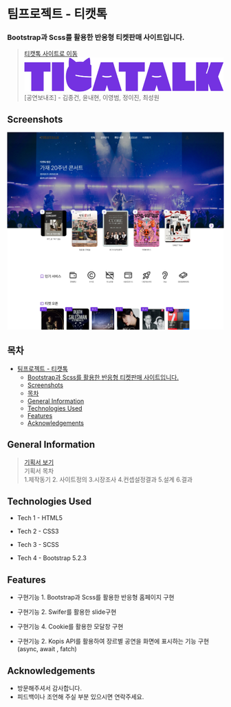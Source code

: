 # 팀프로젝트 - 티캣톡

### Bootstrap과 Scss를 활용한 반응형 티켓판매 사이트입니다.

> [티캣톡 사이트로 이동](https://ticatalk.vercel.app/)  
> ![grouplogo](/img/tkt-logo.svg)  
> [공연보내조] - 김종건, 윤내현, 이영범, 정이진, 최성원

## Screenshots

![](/img/teamproject1.jpg)

## 목차

- [팀프로젝트 - 티캣톡](#팀프로젝트---티캣톡)
  - [Bootstrap과 Scss를 활용한 반응형 티켓판매 사이트입니다.](#bootstrap과-scss를-활용한-반응형-티켓판매-사이트입니다)
  - [Screenshots](#screenshots)
  - [목차](#목차)
  - [General Information](#general-information)
  - [Technologies Used](#technologies-used)
  - [Features](#features)
  - [Acknowledgements](#acknowledgements)

## General Information

> [기획서 보기](https://YoungBeomLee.github.io/teamproject_ticatalk/ticatalk-proposal.pdf)  
> 기획서 목차  
> 1.제작동기 2. 사이트정의 3.시장조사 4.컨셉설정결과 5.설계 6.결과
>


## Technologies Used

- Tech 1 - HTML5
- Tech 2 - CSS3
- Tech 3 - SCSS

- Tech 4 - Bootstrap 5.2.3


## Features

- 구현기능 1. Bootstrap과 Scss를 활용한 반응형 홈페이지 구현
- 구현기능 2. Swifer를 활용한 slide구현
- 구현기능 4. Cookie를 활용한 모달창 구현

- 구현기능 2. Kopis API를 활용하여 장르별 공연을 화면에 표시하는 기능 구현(async, await , fatch)


## Acknowledgements

- 방문해주셔서 감사합니다.
- 피드백이나 조언해 주실 부분 있으시면 연락주세요.
